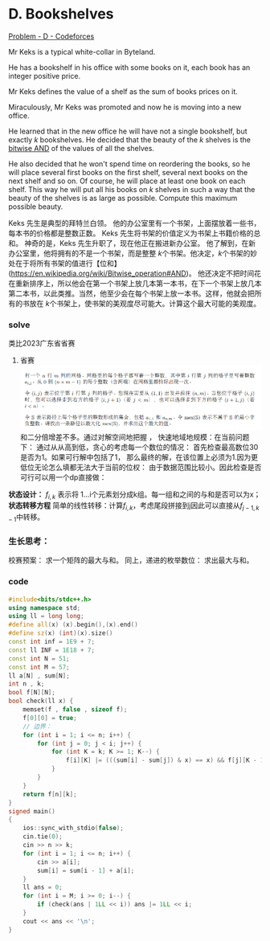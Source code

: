 # D. Bookshelves

[Problem - D - Codeforces](https://codeforces.com/contest/981/problem/D)

Mr Keks is a typical white-collar in Byteland.

He has a bookshelf in his office with some books on it, each book has an integer positive price.

Mr Keks defines the value of a shelf as the sum of books prices on it.

Miraculously, Mr Keks was promoted and now he is moving into a new office.

He learned that in the new office he will have not a single bookshelf, but exactly $k$ bookshelves. He decided that the beauty of the $k$ shelves is the [bitwise AND](https://en.wikipedia.org/wiki/Bitwise_operation#AND) of the values of all the shelves.

He also decided that he won't spend time on reordering the books, so he will place several first books on the first shelf, several next books on the next shelf and so on. Of course, he will place at least one book on each shelf. This way he will put all his books on $k$ shelves in such a way that the beauty of the shelves is as large as possible. Compute this maximum possible beauty.

Keks 先生是典型的拜特兰白领。
他的办公室里有一个书架，上面摆放着一些书，每本书的价格都是整数正数。
Keks 先生将书架的价值定义为书架上书籍价格的总和。
神奇的是，Keks 先生升职了，现在他正在搬进新办公室。
他了解到，在新办公室里，他将拥有的不是一个书架，而是整整 $k$个书架。他决定，$k$个书架的妙处在于将所有书架的值进行【位和】(https://en.wikipedia.org/wiki/Bitwise_operation#AND)。
他还决定不把时间花在重新排序上，所以他会在第一个书架上放几本第一本书，在下一个书架上放几本第二本书，以此类推。当然，他至少会在每个书架上放一本书。这样，他就会把所有的书放在 $k$个书架上，使书架的美观度尽可能大。计算这个最大可能的美观度。

### solve

类比2023广东省省赛

1. 省赛
![image-20230824202852864](image-20230824202852864.png)
和二分倍增差不多。通过对解空间地把握 ， 快速地域地规模：在当前问题下：
通过从从高到低，贪心的考虑每一个数位的情况：
首先检查最高数位30 是否为1。如果可行解中包括了1， 那么最终的解，在该位置上必须为1.因为更低位无论怎么填都无法大于当前的位权：
由于数据范围比较小。因此检查是否可行可以用一个dp直接做：

**状态设计：**
$f_{i , k}$ 表示将 1...i个元素划分成k组。每一组和之间的与和是否可以为x；
**状态转移方程**
简单的线性转移：计算$f_{i ,k}$，考虑尾段拼接到j因此可以直接从$f_{j  - 1, k - 1}$中转移。 

### 生长思考：

校赛预案：
求一个矩阵的最大与和。
同上，递进的枚举数位： 求出最大与和。

### code

```cpp
#include<bits/stdc++.h>
using namespace std;
using ll = long long;
#define all(x) (x).begin(),(x).end()
#define sz(x) (int)(x).size()
const int inf = 1E9 + 7;
const ll INF = 1E18 + 7;
const int N = 51;
const int M = 57;
ll a[N] , sum[N];
int n , k;
bool f[N][N];
bool check(ll x) {
	memset(f , false , sizeof f);
	f[0][0] = true;
	// 边界：
	for (int i = 1; i <= n; i++) {
		for (int j = 0; j < i; j++) {
			for (int K = k; K >= 1; K--) {
				f[i][K] |= (((sum[i] - sum[j]) & x) == x) && f[j][K - 1];
			}
		}
	}
	return f[n][k];
}
signed main()
{
	ios::sync_with_stdio(false);
	cin.tie(0);
	cin >> n >> k;
	for (int i = 1; i <= n; i++) {
		cin >> a[i];
		sum[i] = sum[i - 1] + a[i];
	}
	ll ans = 0;
	for (int i = M; i >= 0; i--) {
		if (check(ans | 1LL << i)) ans |= 1LL << i;
	}
	cout << ans << '\n';
}
```
